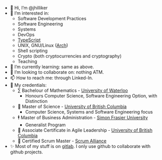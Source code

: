 - 👋 Hi, I’m @jhilliker
- 👀 I’m interested in:
  - Software Development Practices
  - Software Engineering
  - Systems
  - DevOps
  - [TypeScript](https://github.com/Microsoft/TypeScript)
  - UNIX, GNU/Linux ([Arch](https://archlinux.org/))
  - Shell scripting
  - Crypto (both cryptocurrencies and cryptography)
  - Teaching
- 🌱 I’m currently learning: same as above.
- 💞️ I’m looking to collaborate on: nothing ATM.
- 📫 How to reach me: through Linked-In.
- 📰 My credentials:
  - ∑ Bachelour of Mathematics - [University of Waterloo](https://cs.uwaterloo.ca/)
    - Honours Computer Science, Software Engineering Option, with Distinction
  - 🧪 Master of Science - [University of British Columbia](https://www.cs.ubc.ca/)
    - Computer Science, Systems and Software Engineering focus
  - 🕴️ Master of Business Administration - [Simon Frasier University](https://beedie.sfu.ca/programs/graduate/full-time-mba)
    - Generalist Program
  - 🤷 Associate Certificate in Agile Leadership - [University of British Columbia](https://continuingstudies.sauder.ubc.ca/programs/agile-leadership)
  - 🏉 Certified Scrum Master - [Scrum Alliance](https://www.scrumalliance.org/get-certified/scrum-master-track/certified-scrummaster)
- ✨ Most of my stuff is on [gitlab](https://gitlab.com/jhilliker). I only use github to collaborate with github projects.

<!---
jhilliker/jhilliker is a ✨ special ✨ repository because its `README.md` (this file) appears on your GitHub profile.
You can click the Preview link to take a look at your changes.
--->
